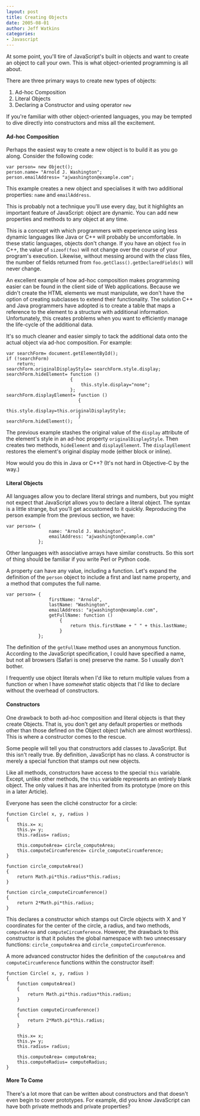 ```yaml
---
layout: post
title: Creating Objects
date: 2005-08-01
author: Jeff Watkins
categories:
- Javascript
---
```


At some point, you'll tire of JavaScript's built in objects and want to create an object to call your own. This is what object-oriented programming is all about.
<!--more-->
There are three primary ways to create new types of objects:

1. Ad-hoc Composition
2. Literal Objects
3. Declaring a Constructor and using operator `new`

If you're familiar with other object-oriented languages, you may be tempted to dive directly into constructors and miss all the excitement.

#### Ad-hoc Composition ####

Perhaps the easiest way to create a new object is to build it as you go along. Consider the following code:

    var person= new Object();
    person.name= "Arnold J. Washington";
    person.emailAddress= "ajwashington@example.com";

This example creates a new object and specialises it with two additional properties: `name` and `emailAddress`.

This is probably not a technique you'll use every day, but it highlights an important feature of JavaScript: object are dynamic. You can add new properties and methods to any object at any time.

This is a concept with which programmers with experience using less dynamic languages like Java or C++ will probably be uncomfortable. In these static languages, objects don't change. If you have an object `foo` in C++, the value of `sizeof(foo)` will not change over the course of your program's execution. Likewise, without messing around with the class files, the number of fields returned from `foo.getClass().getDeclaredFields()` will never change.

An excellent example of how ad-hoc composition makes programming easier can be found in the client side of Web applications. Because we didn't create the HTML elements we must manipulate, we don't have the option of creating subclasses to extend their functionality. The solution C++ and Java programmers have adopted is to create a table that maps a reference to the element to a structure with additional information. Unfortunately, this creates problems when you want to efficiently manage the life-cycle of the additional data.

It's so much cleaner and easier simply to tack the additional data onto the actual object via ad-hoc composition. For example:

    var searchForm= document.getElementById();
    if (!searchForm)
        return;
    searchForm.originalDisplayStyle= searchForm.style.display;
    searchForm.hideElement= function ()
                            {
                                this.style.display="none";
                            };
    searchForm.displayElement= function ()
                               {
                                   this.style.display=this.originalDisplayStyle;
                               }
    searchForm.hideElement();

The previous example stashes the original value of the `display` attribute of the element's style in an ad-hoc property `originalDisplayStyle`. Then creates two methods, `hideElement` and `displayElement`. The `displayElement` restores the element's original display mode (either block or inline).

How would you do this in Java or C++? (It's not hard in Objective-C by the way.)

#### Literal Objects ####

All languages allow you to declare literal strings and numbers, but you might not expect that JavaScript allows you to declare a literal object. The syntax is a little strange, but you'll get accustomed to it quickly. Reproducing the person example from the previous section, we have:

    var person= {
                    name: "Arnold J. Washington",
                    emailAddress: "ajwashington@example.com"
                };

Other languages with associative arrays have similar constructs. So this sort of thing should be familiar if you write Perl or Python code.

A property can have any value, including a function. Let's expand the definition of the `person` object to include a first and last name property, and a method that computes the full name.

    var person= {
                    firstName: "Arnold",
                    lastName: "Washington",
                    emailAddress: "ajwashington@example.com",
                    getFullName: function ()
                        {
                            return this.firstName + " " + this.lastName;
                        }
                };

The definition of the `getFullName` method uses an anonymous function. According to the JavaScript specification, I could have specified a name, but not all browsers (Safari is one) preserve the name. So I usually don't bother.

I frequently use object literals when I'd like to return multiple values from a function or when I have *somewhat* static objects that I'd like to declare without the overhead of constructors.

#### Constructors ####

One drawback to both ad-hoc composition and literal objects is that they create Objects. That is, you don't get any default properties or methods other than those defined on the Object object (which are almost worthless). This is where a constructor comes to the rescue.

Some people will tell you that constructors add classes to JavaScript. But this isn't really true. By definition, JavaScript has no class. A constructor is merely a special function that stamps out new objects.

Like all methods, constructors have access to the special `this` variable. Except, unlike other methods, the `this` variable represents an entirely blank object. The only values it has are inherited from its prototype (more on this in a later Article).

Everyone has seen the clich&eacute; constructor for a circle:

    function Circle( x, y, radius )
    {
        this.x= x;
        this.y= y;
        this.radius= radius;
        
        this.computeArea= circle_computeArea;
        this.computeCircumference= circle_computeCircumference;
    }

	function circle_computeArea()
	{
		return Math.pi*this.radius*this.radius;
	}

	function circle_computeCircumference()
	{
		return 2*Math.pi*this.radius;
	}
	
This declares a constructor which stamps out Circle objects with X and Y coordinates for the center of the circle, a radius, and two methods, `computeArea` and `computeCircumference`. However, the drawback to this constructor is that it polutes the global namespace with two unnecessary functions: `circle_computeArea` and `circle_computeCircumference`.

A more advanced constructor hides the definition of the `computeArea` and `computeCircumference` functions within the constructor itself:

	function Circle( x, y, radius )
	{
		function computeArea()
		{
			return Math.pi*this.radius*this.radius;
		}
		
		function computeCircumference()
		{
			return 2*Math.pi*this.radius;
		}
		
		this.x= x;
		this.y= y;
		this.radius= radius;
		
		this.computeArea= computeArea;
		this.computeRadius= computeRadius;
	}

#### More To Come ####

There's a lot more that can be written about constructors and that doesn't even begin to cover prototypes. For example, did you know JavaScript can have both private methods and private properties?